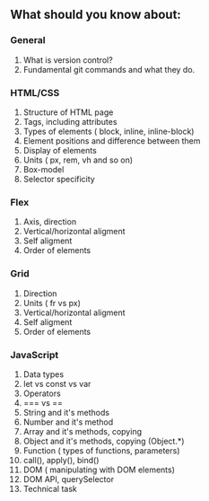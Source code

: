 ## What should you know about:

### General

1. What is version control?
2. Fundamental git commands and what they do.

### HTML/CSS

1. Structure of HTML page
2. Tags, including attributes
3. Types of elements ( block, inline, inline-block)
4. Element positions and difference between them
5. Display of elements
6. Units ( px, rem, vh and so on)
7. Box-model
8. Selector specificity

### Flex

1. Axis, direction
2. Vertical/horizontal aligment
3. Self aligment
4. Order of elements

### Grid

1. Direction
2. Units ( fr vs px)
3. Vertical/horizontal aligment
4. Self aligment
5. Order of elements

### JavaScript

1. Data types
2. let vs const vs var
3. Operators
4. === vs ==
5. String and it's methods
6. Number and it's method
7. Array and it's methods, copying
8. Object and it's methods, copying (Object.\*)
9. Function ( types of functions, parameters)
10. call(), apply(), bind()
11. DOM ( manipulating with DOM elements)
12. DOM API, querySelector
13. Technical task
